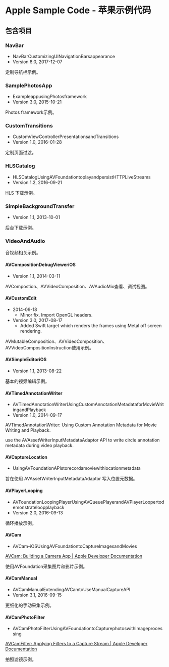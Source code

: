 # Apple Sample Code - 苹果示例代码

## 包含项目

### NavBar

- NavBarCustomizingUINavigationBarsappearance
- Version 8.0, 2017-12-07

定制导航栏示例。

### SamplePhotosApp

- ExampleappusingPhotosframework
- Version 3.0, 2015-10-21

Photos framework示例。

### CustomTransitions

- CustomViewControllerPresentationsandTransitions
- Version 1.0, 2016-01-28

定制页面过渡。

### HLSCatalog

- HLSCatalogUsingAVFoundationtoplayandpersistHTTPLiveStreams
- Version 1.2, 2016-09-21

HLS 下载示例。

### SimpleBackgroundTransfer

- Version 1.1, 2013-10-01

后台下载示例。

### VideoAndAudio

音视频相关示例。

#### AVCompositionDebugVieweriOS

- Version 1.1, 2014-03-11

AVCompostion、AVVideoComposition、AVAudioMix查看、调试视图。

#### AVCustomEdit

- 2014-09-18
  - Minor fix. Import OpenGL headers.
- Version 3.0, 2017-08-17
  - Added Swift target which renders the frames using Metal off screen rendering.

AVMutableComposition、AVVideoComposition、AVVideoCompositionInstruction使用示例。

#### AVSimpleEditoriOS

- Version 1.1, 2013-08-22

基本的视频编辑示例。

#### AVTimedAnnotationWriter

- AVTimedAnnotationWriterUsingCustomAnnotationMetadataforMovieWritingandPlayback
- Version 1.0, 2014-09-17

AVTimedAnnotationWriter: Using Custom Annotation Metadata for Movie Writing and Playback.

use the AVAssetWriterInputMetadataAdaptor API to write circle annotation metadata during video playback.

#### AVCaptureLocation

- UsingAVFoundationAPIstorecordamoviewithlocationmetadata

旨在使用 AVAssetWriterInputMetadataAdaptor 写入位置元数据。

#### AVPlayerLooping

- AVFoundationLoopingPlayerUsingAVQueuePlayerandAVPlayerLoopertodemonstrateloopplayback
- Version 2.0, 2016-09-13

循环播放示例。

#### AVCam

- AVCam-iOSUsingAVFoundationtoCaptureImagesandMovies

[AVCam: Building a Camera App | Apple Developer Documentation](https://developer.apple.com/documentation/avfoundation/cameras_and_media_capture/avcam_building_a_camera_app#//apple_ref/doc/uid/DTS40010112)

使用AVFoundation采集图片和影片示例。

#### AVCamManual

- AVCamManualExtendingAVCamtoUseManualCaptureAPI
- Version 3.1, 2016-09-15

更细化的手动采集示例。

#### AVCamPhotoFilter

- AVCamPhotoFilterUsingAVFoundationtoCapturephotoswithimageprocessing

[AVCamFilter: Applying Filters to a Capture Stream | Apple Developer Documentation](https://developer.apple.com/documentation/avfoundation/cameras_and_media_capture/avcamfilter_applying_filters_to_a_capture_stream#//apple_ref/doc/uid/TP40017556)

拍照滤镜示例。

